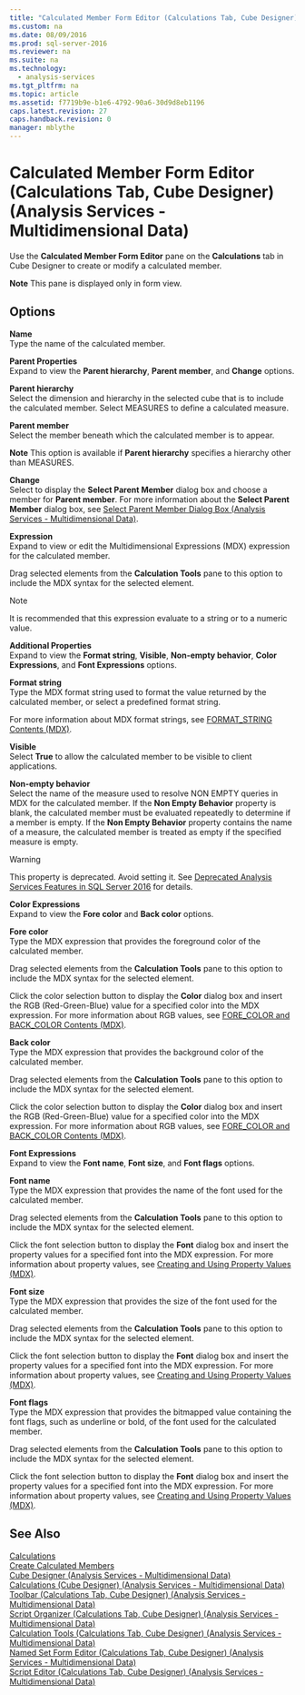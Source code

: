 ```yaml
---
title: "Calculated Member Form Editor (Calculations Tab, Cube Designer) (Analysis Services - Multidimensional Data)"
ms.custom: na
ms.date: 08/09/2016
ms.prod: sql-server-2016
ms.reviewer: na
ms.suite: na
ms.technology: 
  - analysis-services
ms.tgt_pltfrm: na
ms.topic: article
ms.assetid: f7719b9e-b1e6-4792-90a6-30d9d8eb1196
caps.latest.revision: 27
caps.handback.revision: 0
manager: mblythe
---
```

# Calculated Member Form Editor (Calculations Tab, Cube Designer) (Analysis Services - Multidimensional Data)
Use the **Calculated Member Form Editor** pane on the **Calculations** tab in Cube Designer to create or modify a calculated member.  
  
 **Note** This pane is displayed only in form view.  
  
## Options  
 **Name**  
 Type the name of the calculated member.  
  
 **Parent Properties**  
 Expand to view the **Parent hierarchy**, **Parent member**, and **Change** options.  
  
 **Parent hierarchy**  
 Select the dimension and hierarchy in the selected cube that is to include the calculated member. Select MEASURES to define a calculated measure.  
  
 **Parent member**  
 Select the member beneath which the calculated member is to appear.  
  
 **Note** This option is available if **Parent hierarchy** specifies a hierarchy other than MEASURES.  
  
 **Change**  
 Select to display the **Select Parent Member** dialog box and choose a member for **Parent member**. For more information about the **Select Parent Member** dialog box, see [Select Parent Member Dialog Box (Analysis Services - Multidimensional Data)](../../Topics/TopicNameNotContainA/Select-Parent-Member-Dialog-Box--Analysis-Services---Multidimensional-Data-.md).  
  
 **Expression**  
 Expand to view or edit the Multidimensional Expressions (MDX) expression for the calculated member.  
  
 Drag selected elements from the **Calculation Tools** pane to this option to include the MDX syntax for the selected element.  
  
> [!NOTE]  
>  It is recommended that this expression evaluate to a string or to a numeric value.  
  
 **Additional Properties**  
 Expand to view the **Format string**, **Visible**, **Non-empty behavior**, **Color Expressions**, and **Font Expressions** options.  
  
 **Format string**  
 Type the MDX format string used to format the value returned by the calculated member, or select a predefined format string.  
  
 For more information about MDX format strings, see [FORMAT_STRING Contents (MDX)](../../Topics/TopicNameNotContainA/FORMAT_STRING-Contents--MDX-.md).  
  
 **Visible**  
 Select **True** to allow the calculated member to be visible to client applications.  
  
 **Non-empty behavior**  
 Select the name of the measure used to resolve NON EMPTY queries in MDX for the calculated member. If the **Non Empty Behavior** property is blank, the calculated member must be evaluated repeatedly to determine if a member is empty. If the **Non Empty Behavior** property contains the name of a measure, the calculated member is treated as empty if the specified measure is empty.  
  
> [!WARNING]  
>  This property is deprecated. Avoid setting it. See [Deprecated Analysis Services Features in SQL Server 2016](../../Topics/TopicNameNotContainA/Deprecated-Analysis-Services-Features-in-SQL-Server-2016.md) for details.  
  
 **Color Expressions**  
 Expand to view the **Fore color** and **Back color** options.  
  
 **Fore color**  
 Type the MDX expression that provides the foreground color of the calculated member.  
  
 Drag selected elements from the **Calculation Tools** pane to this option to include the MDX syntax for the selected element.  
  
 Click the color selection button to display the **Color** dialog box and insert the RGB (Red-Green-Blue) value for a specified color into the MDX expression. For more information about RGB values, see [FORE_COLOR and BACK_COLOR Contents (MDX)](../../Topics/TopicNameNotContainA/FORE_COLOR-and-BACK_COLOR-Contents--MDX-.md).  
  
 **Back color**  
 Type the MDX expression that provides the background color of the calculated member.  
  
 Drag selected elements from the **Calculation Tools** pane to this option to include the MDX syntax for the selected element.  
  
 Click the color selection button to display the **Color** dialog box and insert the RGB (Red-Green-Blue) value for a specified color into the MDX expression. For more information about RGB values, see [FORE_COLOR and BACK_COLOR Contents (MDX)](../../Topics/TopicNameNotContainA/FORE_COLOR-and-BACK_COLOR-Contents--MDX-.md).  
  
 **Font Expressions**  
 Expand to view the **Font name**, **Font size**, and **Font flags** options.  
  
 **Font name**  
 Type the MDX expression that provides the name of the font used for the calculated member.  
  
 Drag selected elements from the **Calculation Tools** pane to this option to include the MDX syntax for the selected element.  
  
 Click the font selection button to display the **Font** dialog box and insert the property values for a specified font into the MDX expression. For more information about property values, see [Creating and Using Property Values (MDX)](../../Topics/TopicNameNotContainA/Creating-and-Using-Property-Values--MDX-.md).  
  
 **Font size**  
 Type the MDX expression that provides the size of the font used for the calculated member.  
  
 Drag selected elements from the **Calculation Tools** pane to this option to include the MDX syntax for the selected element.  
  
 Click the font selection button to display the **Font** dialog box and insert the property values for a specified font into the MDX expression. For more information about property values, see [Creating and Using Property Values (MDX)](../../Topics/TopicNameNotContainA/Creating-and-Using-Property-Values--MDX-.md).  
  
 **Font flags**  
 Type the MDX expression that provides the bitmapped value containing the font flags, such as underline or bold, of the font used for the calculated member.  
  
 Drag selected elements from the **Calculation Tools** pane to this option to include the MDX syntax for the selected element.  
  
 Click the font selection button to display the **Font** dialog box and insert the property values for a specified font into the MDX expression. For more information about property values, see [Creating and Using Property Values (MDX)](../../Topics/TopicNameNotContainA/Creating-and-Using-Property-Values--MDX-.md).  
  
## See Also  
 [Calculations](assetId:///6be84916-fd05-4efc-ab98-6adbbad80154)   
 [Create Calculated Members](../../Topics/TopicNameNotContainA/Create-Calculated-Members.md)   
 [Cube Designer (Analysis Services - Multidimensional Data)](../../Topics/TopicNameNotContainA/Cube-Designer--Analysis-Services---Multidimensional-Data-.md)   
 [Calculations (Cube Designer) (Analysis Services - Multidimensional Data)](../../Topics/TopicNameNotContainA/Calculations--Cube-Designer---Analysis-Services---Multidimensional-Data-.md)   
 [Toolbar (Calculations Tab, Cube Designer) (Analysis Services - Multidimensional Data)](../../Topics/TopicNameNotContainA/Toolbar--Calculations-Tab--Cube-Designer---Analysis-Services---Multidimensional-Data-.md)   
 [Script Organizer (Calculations Tab, Cube Designer) (Analysis Services - Multidimensional Data)](../../Topics/TopicNameNotContainA/Script-Organizer--Calculations-Tab--Cube-Designer---Analysis-Services---Multidimensional-Data-.md)   
 [Calculation Tools (Calculations Tab, Cube Designer) (Analysis Services - Multidimensional Data)](../../Topics/TopicNameNotContainA/Calculation-Tools--Calculations-Tab--Cube-Designer---Analysis-Services---Multidimensional-Data-.md)   
 [Named Set Form Editor (Calculations Tab, Cube Designer) (Analysis Services - Multidimensional Data)](../../Topics/TopicNameNotContainA/Named-Set-Form-Editor--Calculations-Tab--Cube-Designer---Analysis-Services---Multidimensional-Data-.md)   
 [Script Editor (Calculations Tab, Cube Designer) (Analysis Services - Multidimensional Data)](../../Topics/TopicNameNotContainA/Script-Editor--Calculations-Tab--Cube-Designer---Analysis-Services---Multidimensional-Data-.md)